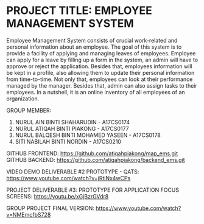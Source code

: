 # PROJECT TITLE: EMPLOYEE MANAGEMENT SYSTEM
Employee Management System consists of crucial work-related and personal information about an employee. The goal of this system is to provide a facility of applying and managing leaves of employees. Employee can apply for a leave by filling up a form in the system, an admin will have to approve or reject the application. Besides that, employees information will be kept in a profile, also allowing them to update their personal information from time-to-time. Not only that, employees can look at their performance managed by the manager. Besides that, admin can also assign tasks to their employees. In a nutshell, it is an online inventory of all employees of an organization.

GROUP MEMBER:

  1.  NURUL AIN BINTI SHAHARUDIN - A17CS0174
  2.  NURUL ATIQAH BINTI PIAKONG - A17CS0177
  3.  NURUL BALQESH BINTI MOHAMED YASEEN - A17CS0178
  4.  SITI NABILAH BINTI NORDIN - A17CS0210

GITHUB FRONTEND: https://github.com/atiqahpiakong/map_ems.git
GITHUB BACKEND: https://github.com/atiqahpiakong/backend_ems.git

VIDEO DEMO DELIVERABLE #2 PROTOTYPE - QATS: https://www.youtube.com/watch?v=jRtiNx4wCPs

PROJECT DELIVERABLE #3: PROTOTYPE FOR APPLICATION FOCUS SCREENS: https://youtu.be/xGjBzrGVdr8

GROUP PROJECT FINAL VERSION: https://www.youtube.com/watch?v=NMEmcfbS728
